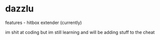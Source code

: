 # dazzlu
features - hitbox extender
(currently)

im shit at coding but im still learning and will be adding stuff to the cheat

